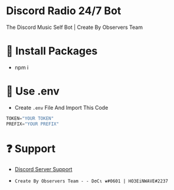 # Discord Radio 24/7 Bot
The Discord Music Self Bot | Create By Observers Team

# 📃 Install Packages

* npm i

# 📃 Use .env

* Create `.env` File And Import This Code
```js
TOKEN="YOUR TOKEN"
PREFIX="YOUR PREFIX"
```

# ❓ Support
* [Discord Server Support](https://discord.gg/Ed2EHXunFA)




* `Create By Observers Team - - DσCι ❦#0601 | HO3EiNWAVE#2237`
